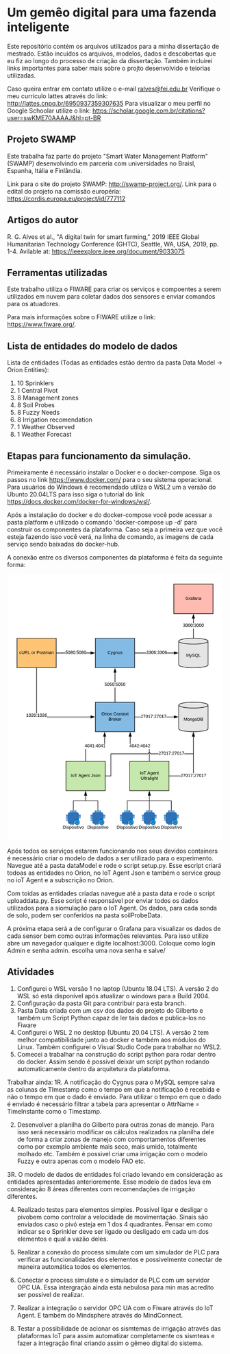 # Um gemêo digital para uma fazenda inteligente

Este repositório contém os arquivos utilizados para a minha dissertação de mestrado. Estão incuidos os arquivos, modelos, dados e descobertas que eu fiz ao longo do processo de criação da dissertação. Também incluirei links importantes para saber mais sobre o projto desenvolvido e teiorias utilizadas. 

Caso queira entrar em contato utilize o e-mail ralves@fei.edu.br
Verifique o meu curriculo lattes através do link: http://lattes.cnpq.br/6950937359307635
Para visualizar o meu perfil no Google Schoolar utilize o link: https://scholar.google.com.br/citations?user=swKME70AAAAJ&hl=pt-BR

## Projeto SWAMP

Este trabalha faz parte do projeto "Smart Water Management Platform" (SWAMP) desenvolvindo em parceria com universidades no Braisl, Espanha, Itália e Finlândia. 

Link para o site do projeto SWAMP: http://swamp-project.org/.
Link para o edital do projeto na comissão européria: https://cordis.europa.eu/project/id/777112

## Artigos do autor

R. G. Alves et al., "A digital twin for smart farming," 2019 IEEE Global Humanitarian Technology Conference (GHTC), Seattle, WA, USA, 2019, pp. 1-4. Avilable at: https://ieeexplore.ieee.org/document/9033075

## Ferramentas utilizadas

Este trabalho utiliza o FIWARE para criar os serviços e compoentes a serem utilizados em nuvem para coletar dados dos sensores e enviar comandos para os atuadores. 

Para mais informações sobre o FIWARE utilize o link: https://www.fiware.org/.

## Lista de entidades do modelo de dados

Lista de entidades (Todas as entidades estão dentro da pasta Data Model -> Orion Entities):
1. 10 Sprinklers
2. 1 Central Pivot
3. 8 Management zones 
4. 8 Soil Probes
5. 8 Fuzzy Needs
6. 8 Irrigation recomendation
7. 1 Weather Observed
8. 1 Weather Forecast

## Etapas para funcionamento da simulação. 

Primeiramente é necessário instalar o Docker e o docker-compose. Siga os passos no link https://www.docker.com/ para o seu sistema operacional. Para usuários do Windows é recomendado utiliza o WSL2 um a versão do Ubunto 20.04LTS para isso siga o tutorial do link https://docs.docker.com/docker-for-windows/wsl/.

Após a instalação do docker e do docker-compose você pode acessar a pasta platform e utilizado o comando 'docker-compose up -d' para construir os componentes da plataforma. Caso seja a primeira vez que você esteja fazendo isso você verá, na linha de comando, as imagens de cada serviço sendo baixadas do docker-hub. 

A conexão entre os diversos componentes da plataforma é feita da seguinte forma:

![Arquitetura da plataforma](https://github.com/rafaelalvesitm/dtsmartfarming/blob/master/platform.png)

Após todos os serviços estarem funcionando nos seus devidos containers é necessário criar o modelo de dados a ser utilizado para o experimento. Navegue até a pasta dataModel e rode o script setup.py. Esse escript criará todoas as entidades no Orion, no IoT Agent Json e também o service group no ioT Agent e a subscrição no Orion. 

Com toidas as entidades criadas navegue até a pasta data e rode o script uploaddata.py. Esse script é responsável por enviar todos os dados utilizados para a siomulação para o IoT Agent. Os dados, para cada sonda de solo, podem ser conferidos na pasta soilProbeData.

A próxima etapa será a de configurar o Grafana para visualizar os dados de cada sensor bem como outras informações relevantes. Para isso utilize abre um navegador qualquer e digite localhost:3000. Coloque como login Admin e senha admin. escolha uma nova senha e salve/ 

## Atividades
1. Configurei o WSL versão 1 no laptop (Ubuntu 18.04 LTS). A versão 2 do WSL só está disponível após atualizar o windows para a Build 2004. 
2. Configuração da pasta Git para contribuir para esta branch. 
3. Pasta Data criada com um csv dos dados do projeto do Gilberto e também um Script Python capaz de ler tais dados e publica-los no Fiware
4. Configurei o WSL 2 no desktop (Ubuntu 20.04 LTS). A versão 2 tem melhor compatibilidade junto ao docker e também aos módulos do Linux. Também configurei o Visual Studio Code para trabalhar no WSL2. 
5. Comecei a trabalhar na construção do script python para rodar dentro do docker. Assim sendo é possivel deixar um script python rodando automaticamente dentro da arquitetura da plataforma. 

Trabalhar ainda:
1R. A notificação do Cygnus para o MySQL sempre salva as colunas de TImestamp como o tempo em que a notificação é recebida e não o tempo em que o dado é enviado. Para utilizar o tempo em que o dado é enviado é necessário filtrar a tabela para apresentar o AttrName = TimeInstante como o Timestamp. 

2. Desenvolver a planilha do Gilberto para outras zonas de manejo. Para isso será necessário modificar os cálculos realizados na planilha dele de forma a criar zonas de manejo com comportamentos diferentes como por exemplo ambiente mais seco, mais umido, totalmente molhado etc. Também é possivel criar uma irrigação com o modelo Fuzzy e outra apenas com o modelo FAO etc. 

3R. O modelo de dados de entidades foi criado levando em consideração as entidades apresentadas anterioremente. Esse modelo de dados leva em consideração 8 áreas diferentes com recomendações de irrigação diferentes. 

4. Realizado testes para elementos simples. Possivel ligar e desligar o pivobem como controlar a velocidade de movimentação. Sinais são enviados caso o pivó esteja em 1 dos 4 quadrantes. Pensar em como indicar se o Sprinkler deve ser ligado ou desligado em cada um dos elementos e qual a vazão deles.  

5. Realizar a conexão do process simulate com um simulador de PLC para verificar as funcionalidades dos elementos e possivelmente conectar de maneira automática todos os elementos. 

6. Conectar o process simulate e o simulador de PLC com um servidor OPC UA. Essa intergração ainda está nebulosa para min mas acredito ser possivel de realizar. 

7. Realizar a integração o servidor OPC UA com o Fiware através do IoT Agent. E também do Mindsphere através do MindConnect. 

8. Testar a possibilidade de acionar os sismtemas de irrigação através das plataformas IoT para assim automatizar completamente os sismteas e fazer a integração final criando assim o gêmeo digital do sistema. 
